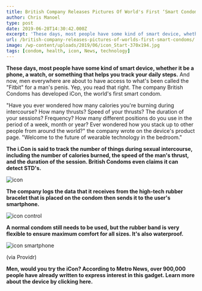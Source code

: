 ```yaml
---
title: British Company Releases Pictures Of World's First ‘Smart Condoms'
author: Chris Manoel
type: post
date: 2019-06-28T14:30:42.000Z
excerpt: 'These days, most people have some kind of smart device, whether it be a phone, a watch, or something that helps you track your daily steps.'
url: /british-company-releases-pictures-of-worlds-first-smart-condoms/
image: /wp-content/uploads/2019/06/icon_Start-370x194.jpg
tags: [condom, health, icon, News, technology]
---
```


**These days, most people have some kind of smart device, whether it be a phone, a watch, or something that helps you track your daily steps.** And now, men everywhere are about to have access to what's been called the "Fitbit" for a man's penis. Yep, you read that right. The company British Condoms has developed iCon, the world's first smart condom.

"Have you ever wondered how many calories you're burning during intercourse? How many thrusts? Speed of your thrusts? The duration of your sessions? Frequency? How many different positions do you use in the period of a week, month or year? Ever wondered how you stack up to other people from around the world?" the company wrote on the device's product page. "Welcome to the future of wearable technology in the bedroom."

**The i.Con is said to track the number of things during sexual intercourse, including the number of calories burned, the speed of the man's thrust, and the duration of the session. British Condoms even claims it can detect STD's.**

![icon](/wp-content/uploads/2019/06/icon-300x157.jpg)

**The company logs the data that it receives from the high-tech rubber bracelet that is placed on the condom then sends it to the user's smartphone.**

![icon control](/wp-content/uploads/2019/06/icon-control-300x300.jpg)

**A normal condom still needs to be used, but the rubber band is very flexible to ensure maximum comfort for all sizes. It's also waterproof.**

![icon smartphone](/wp-content/uploads/2019/06/icon-smartphone-300x300.jpg)

(via Providr)

**Men, would you try the iCon? According to Metro News, over 900,000 people have already written to express interest in this gadget. Learn more about the device by clicking here.**
